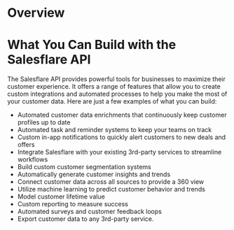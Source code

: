 # Overview

# What You Can Build with the Salesflare API

The Salesflare API provides powerful tools for businesses to maximize their customer experience. It offers a range of features that allow you to create custom integrations and automated processes to help you make the most of your customer data. Here are just a few examples of what you can build:

- Automated customer data enrichments that continuously keep customer profiles up to date
- Automated task and reminder systems to keep your teams on track
- Custom in-app notifications to quickly alert customers to new deals and offers
- Integrate Salesflare with your existing 3rd-party services to streamline workflows
- Build custom customer segmentation systems
- Automatically generate customer insights and trends
- Connect customer data across all sources to provide a 360 view
- Utilize machine learning to predict customer behavior and trends
- Model customer lifetime value
- Custom reporting to measure success
- Automated surveys and customer feedback loops
- Export customer data to any 3rd-party service.

